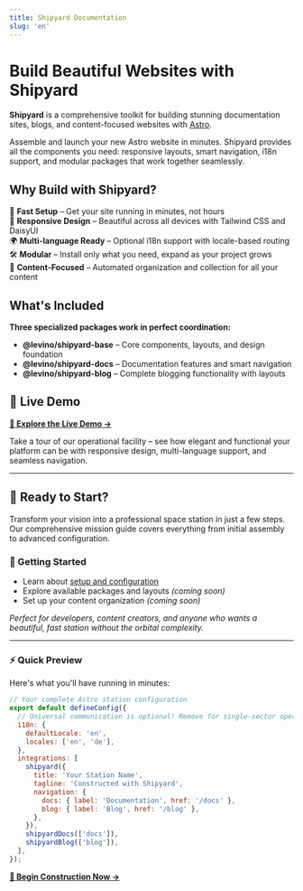 ```yaml
---
title: Shipyard Documentation
slug: 'en'
---
```


# Build Beautiful Websites with Shipyard

**Shipyard** is a comprehensive toolkit for building stunning documentation sites, blogs, and content-focused websites with [Astro](https://astro.build). 

Assemble and launch your new Astro website in minutes. Shipyard provides all the components you need: responsive layouts, smart navigation, i18n support, and modular packages that work together seamlessly.

## Why Build with Shipyard?

🚀 **Fast Setup** – Get your site running in minutes, not hours  
📱 **Responsive Design** – Beautiful across all devices with Tailwind CSS and DaisyUI  
🌍 **Multi-language Ready** – Optional i18n support with locale-based routing  
🛠️ **Modular** – Install only what you need, expand as your project grows  
📡 **Content-Focused** – Automated organization and collection for all your content  

## What's Included

**Three specialized packages work in perfect coordination:**

- **@levino/shipyard-base** – Core components, layouts, and design foundation
- **@levino/shipyard-docs** – Documentation features and smart navigation
- **@levino/shipyard-blog** – Complete blogging functionality with layouts

## 🌟 Live Demo

**[🚀 Explore the Live Demo →](https://shipyard-demo.levinkeller.de)**

Take a tour of our operational facility – see how elegant and functional your platform can be with responsive design, multi-language support, and seamless navigation.

---

## 🚀 Ready to Start?

Transform your vision into a professional space station in just a few steps. Our comprehensive mission guide covers everything from initial assembly to advanced configuration.

### 📖 Getting Started

- Learn about [setup and configuration](./feature)
- Explore available packages and layouts *(coming soon)*
- Set up your content organization *(coming soon)*

*Perfect for developers, content creators, and anyone who wants a beautiful, fast station without the orbital complexity.*

---

### ⚡ Quick Preview

Here's what you'll have running in minutes:

```javascript
// Your complete Astro station configuration
export default defineConfig({
  // Universal communication is optional! Remove for single-sector operations
  i18n: {
    defaultLocale: 'en',
    locales: ['en', 'de'],
  },
  integrations: [
    shipyard({
      title: 'Your Station Name',
      tagline: 'Constructed with Shipyard',
      navigation: {
        docs: { label: 'Documentation', href: '/docs' },
        blog: { label: 'Blog', href: '/blog' },
      },
    }),
    shipyardDocs(['docs']),
    shipyardBlog(['blog']),
  ],
});
```

**[📖 Begin Construction Now →](./feature)**